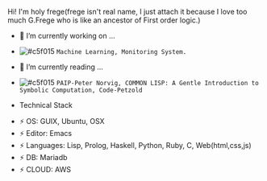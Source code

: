 Hi! I'm holy frege(frege isn't real name, I just attach it because I love too much G.Frege who is like an ancestor of First order logic.)

- 🔭 I’m currently working on ...
- ![#c5f015](https://via.placeholder.com/15/c5f015/000000?text=+) `Machine Learning, Monitoring System.`
     
- 🌱 I’m currently reading ...
- ![#c5f015](https://via.placeholder.com/15/c5f015/000000?text=+) `PAIP-Peter Norvig, COMMON LISP:
A Gentle Introduction
to Symbolic Computation, Code-Petzold`

* Technical Stack
- ⚡ OS: GUIX, Ubuntu, OSX
- ⚡ Editor: Emacs
- ⚡ Languages: Lisp, Prolog, Haskell, Python, Ruby, C, Web(html,css,js)
- ⚡ DB: Mariadb
- ⚡ CLOUD: AWS

<!-- <img src="{BadgeURLHere}" /> -->


<!--
**holyToFrege/holyToFrege** is a ✨ _special_ ✨ repository because its `README.md` (this file) appears on your GitHub profile.

Here are some ideas to get you started:

- 🔭 I’m currently working on ...
- 🌱 I’m currently learning ...
- 👯 I’m looking to collaborate on ...
- 🤔 I’m looking for help with ...
- 💬 Ask me about ...
- 📫 How to reach me: ...
- 😄 Pronouns: ...
- ⚡ Fun fact: ...
-->
